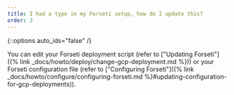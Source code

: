 ```yaml
---
title: I had a typo in my Forseti setup, how do I update this?
order: 3
---
```

{::options auto_ids="false" /}

You can edit your Forseti deployment script (refer to 
["Updating Forseti"]({% link _docs/howto/deploy/change-gcp-deployment.md %})) 
or your Forseti configuration file (refer to 
["Configuring Forseti"]({% link _docs/howto/configure/configuring-forseti.md %}#updating-configuration-for-gcp-deployments)).
